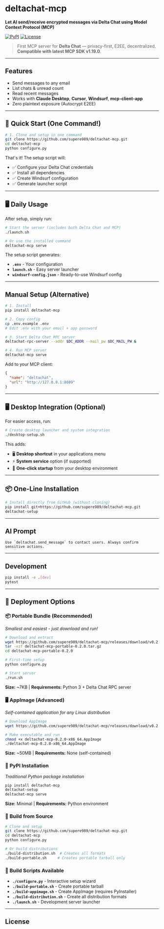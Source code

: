 # deltachat-mcp

**Let AI send/receive encrypted messages via Delta Chat using Model Context Protocol (MCP)**

[![PyPI](https://img.shields.io/pypi/v/deltachat-mcp)](https://pypi.org/project/deltachat-mcp/)
[![License](https://img.shields.io/badge/license-MIT-blue)](LICENSE)

> First MCP server for **Delta Chat** — privacy-first, E2EE, decentralized. **Compatible with latest MCP SDK v1.19.0**.

---

## Features

- Send messages to any email
- List chats & unread count
- Read recent messages
- Works with **Claude Desktop**, **Cursor**, **Windsurf**, **mcp-client-app**
- Zero plaintext exposure (Autocrypt E2EE)

---

## 🚀 Quick Start (One Command!)

```bash
# 1. Clone and setup in one command
git clone https://github.com/supere989/deltachat-mcp.git
cd deltachat-mcp
python configure.py
```

That's it! The setup script will:
- ✅ Configure your Delta Chat credentials
- ✅ Install all dependencies
- ✅ Create Windsurf configuration
- ✅ Generate launcher script

---

## 🖥️ Daily Usage

After setup, simply run:

```bash
# Start the server (includes both Delta Chat and MCP)
./launch.sh

# Or use the installed command
deltachat-mcp serve
```

The setup script generates:
- **`.env`** - Your configuration
- **`launch.sh`** - Easy server launcher
- **`windsurf-config.json`** - Ready-to-use Windsurf config

---

## Manual Setup (Alternative)

```bash
# 1. Install
pip install deltachat-mcp

# 2. Copy config
cp .env.example .env
# Edit .env with your email + app password

# 3. Start Delta Chat RPC server
deltachat-rpc-server --addr $DC_ADDR --mail_pw $DC_MAIL_PW &

# 4. Run MCP server
deltachat-mcp serve
```

Add to your MCP client:

```json
{
  "name": "deltachat",
  "url": "http://127.0.0.1:8089"
}
```

---

## 🖥️ Desktop Integration (Optional)

For easier access, run:

```bash
# Create desktop launcher and system integration
./desktop-setup.sh
```

This adds:
- 🖥️ **Desktop shortcut** in your applications menu
- ⚡ **System service** option (if supported)
- 🚀 **One-click startup** from your desktop environment

---

## 📦 One-Line Installation

```bash
# Install directly from GitHub (without cloning)
pip install git+https://github.com/supere989/deltachat-mcp.git
deltachat-setup
```

---

## AI Prompt

```text
Use `deltachat.send_message` to contact users. Always confirm sensitive actions.
```

---

## Development

```bash
pip install -e .[dev]
pytest
```

---

## 🚀 Deployment Options

### 📦 **Portable Bundle (Recommended)**
*Smallest and easiest - just download and run!*

```bash
# Download and extract
wget https://github.com/supere989/deltachat-mcp/releases/download/v0.2.0/deltachat-mcp-portable-0.2.0.tar.gz
tar -xzf deltachat-mcp-portable-0.2.0.tar.gz
cd deltachat-mcp-portable-0.2.0

# First-time setup
python configure.py

# Start server
./run.sh
```

**Size:** ~7KB | **Requirements:** Python 3 + Delta Chat RPC server

### 🖥️ **AppImage (Advanced)**
*Self-contained application for any Linux distribution*

```bash
# Download AppImage
wget https://github.com/supere989/deltachat-mcp/releases/download/v0.2.0/deltachat-mcp-0.2.0-x86_64.AppImage

# Make executable and run
chmod +x deltachat-mcp-0.2.0-x86_64.AppImage
./deltachat-mcp-0.2.0-x86_64.AppImage
```

**Size:** ~50MB | **Requirements:** None (self-contained)

### 🐍 **PyPI Installation**
*Traditional Python package installation*

```bash
pip install deltachat-mcp
deltachat-setup
deltachat-mcp serve
```

**Size:** Minimal | **Requirements:** Python environment

### 🔧 **Build from Source**

```bash
# Clone and setup
git clone https://github.com/supere989/deltachat-mcp.git
cd deltachat-mcp
python configure.py

# Or build distributions
./build-distribution.sh  # Creates all formats
./build-portable.sh     # Creates portable tarball only
```

### 🔧 **Build Scripts Available**

- **`./configure.py`** - Interactive setup wizard
- **`./build-portable.sh`** - Create portable tarball
- **`./build-appimage.sh`** - Create AppImage (requires PyInstaller)
- **`./build-distribution.sh`** - Create all distribution formats
- **`./launch.sh`** - Development server launcher

---

## License
